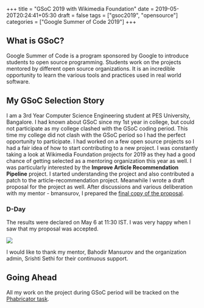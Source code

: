 +++
title = "GSoC 2019 with Wikimedia Foundation"
date = 2019-05-20T20:24:41+05:30
draft = false
tags = ["gsoc2019", "opensource"]
categories = ["Google Summer of Code 2019"]
+++

What is GSoC?
-------------

Google Summer of Code is a program sponsored by Google to introduce students to open source programming. Students work on the projects mentored by different open source organizations. It is an incredible opportunity to learn the various tools and practices used in real world software.

My GSoC Selection Story
-------------

I am a 3rd Year Computer Science Engineering student at PES University, Bangalore.
I had known about GSoC since my 1st year in college, but could not participate as my college clashed with the GSoC coding period.
This time my college did not clash with the GSoC period so I had the perfect opportunity to participate. I had worked on a few open source projects so I had a fair idea of how to start contributing to a new project. I was constantly taking a look at Wikimedia Foundation projects for 2019 as they had a good chance of getting selected as a mentoring organization this year as well. I was particularly interested by the **Improve Article Recommendation Pipeline** project. I started understanding the project and also contributed a patch to the article-recommendation project. Meanwhile I wrote a draft proposal for the project as well. After discussions and various deliberation with my mentor - bmansurov, I prepared the [final copy of the proposal](/files/wiki1.pdf).

### D-Day

The results were declared on May 6 at 11:30 IST. I was very happy when I saw that my proposal was accepted.

<img src="/img/gsoc-2.png" id="logo">

I would like to thank my mentor, Bahodir Mansurov and the organization admin, Srishti Sethi for their continuous support.

Going Ahead
-----------

All my work on the project during GSoC period will be tracked on the [Phabricator task](https://phabricator.wikimedia.org/T218971).
